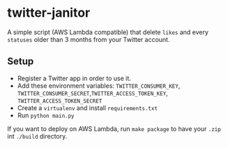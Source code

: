 # twitter-janitor

A simple script (AWS Lambda compatible) that delete `likes` and every `statuses` 
older than 3 months from your Twitter account.

## Setup

- Register a Twitter app in order to use it.
- Add these environment variables: `TWITTER_CONSUMER_KEY`, `TWITTER_CONSUMER_SECRET`,`TWITTER_ACCESS_TOKEN_KEY`, `TWITTER_ACCESS_TOKEN_SECRET`
- Create a `virtualenv` and install `requirements.txt`
- Run `python main.py`

If you want to deploy on AWS Lambda, run `make package` to have your `.zip` int `./build` directory.
